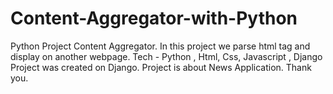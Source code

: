 # Content-Aggregator-with-Python
Python Project Content Aggregator. In this project we parse html tag and display on another webpage.
Tech - Python , Html, Css, Javascript , Django
Project was created on Django.
Project is about News Application.
Thank you.
